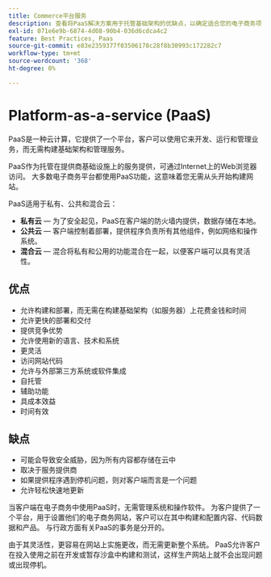 ```yaml
---
title: Commerce平台服务
description: 查看将PaaS解决方案用于托管基础架构的优缺点，以确定适合您的电子商务项目的内容。
exl-id: 071e6e9b-6874-4d08-90b4-036d6cdca4c2
feature: Best Practices, Paas
source-git-commit: e83e2359377f03506178c28f8b30993c172282c7
workflow-type: tm+mt
source-wordcount: '368'
ht-degree: 0%

---
```


# Platform-as-a-service (PaaS)

PaaS是一种云计算，它提供了一个平台，客户可以使用它来开发、运行和管理业务，而无需构建基础架构和管理服务。

PaaS作为托管在提供商基础设施上的服务提供，可通过Internet上的Web浏览器访问。 大多数电子商务平台都使用PaaS功能，这意味着您无需从头开始构建网站。

PaaS适用于私有、公共和混合云：

- **私有云** — 为了安全起见，PaaS在客户端的防火墙内提供，数据存储在本地。
- **公共云** — 客户端控制着部署，提供程序负责所有其他组件，例如网络和操作系统。
- **混合云** — 混合将私有和公用的功能混合在一起，以便客户端可以具有灵活性。

## 优点

- 允许构建和部署，而无需在构建基础架构（如服务器）上花费金钱和时间
- 允许更快的部署和交付
- 提供竞争优势
- 允许使用新的语言、技术和系统
- 更灵活
- 访问网站代码
- 允许与外部第三方系统或软件集成
- 自托管
- 辅助功能
- 具成本效益
- 时间有效

## 缺点

- 可能会导致安全威胁，因为所有内容都存储在云中
- 取决于服务提供商
- 如果提供程序遇到停机问题，则对客户端而言是一个问题
- 允许轻松快速地更新

当客户端在电子商务中使用PaaS时，无需管理系统和操作软件。 为客户提供了一个平台，用于设置他们的电子商务网站，客户可以在其中构建和配置内容、代码数据和产品。 与行政方面有关PaaS的事务是分开的。

由于其灵活性，更容易在网站上实施更改，而无需更新整个系统。 PaaS允许客户在投入使用之前在开发或暂存沙盒中构建和测试，这样生产网站上就不会出现问题或出现停机。
